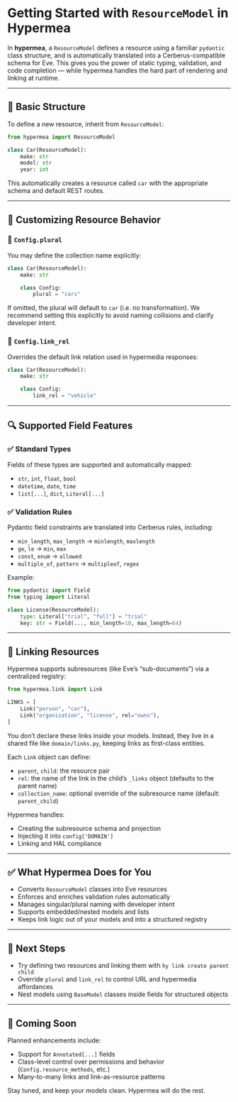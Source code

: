 # Getting Started with `ResourceModel` in Hypermea

In **hypermea**, a `ResourceModel` defines a resource using a familiar `pydantic` class structure, and is automatically translated into a Cerberus-compatible schema for Eve. This gives you the power of static typing, validation, and code completion — while hypermea handles the hard part of rendering and linking at runtime.

---

## 🧱 Basic Structure

To define a new resource, inherit from `ResourceModel`:

```python
from hypermea import ResourceModel

class Car(ResourceModel):
    make: str
    model: str
    year: int
```

This automatically creates a resource called `car` with the appropriate schema and default REST routes.

---

## 🔁 Customizing Resource Behavior

### 🔹 `Config.plural`

You may define the collection name explicitly:

```python
class Car(ResourceModel):
    make: str

    class Config:
        plural = "cars"
```

If omitted, the plural will default to `car` (i.e. no transformation). We recommend setting this explicitly to avoid naming collisions and clarify developer intent.

### 🔹 `Config.link_rel`

Overrides the default link relation used in hypermedia responses:

```python
class Car(ResourceModel):
    make: str

    class Config:
        link_rel = "vehicle"
```

---

## 🔍 Supported Field Features

### ✅ Standard Types

Fields of these types are supported and automatically mapped:

- `str`, `int`, `float`, `bool`
- `datetime`, `date`, `time`
- `list[...]`, `dict`, `Literal[...]`

### ✅ Validation Rules

Pydantic field constraints are translated into Cerberus rules, including:

- `min_length`, `max_length` → `minlength`, `maxlength`
- `ge`, `le` → `min`, `max`
- `const`, `enum` → `allowed`
- `multiple_of`, `pattern` → `multipleof`, `regex`

Example:

```python
from pydantic import Field
from typing import Literal

class License(ResourceModel):
    type: Literal["trial", "full"] = "trial"
    key: str = Field(..., min_length=10, max_length=64)
```

---

## 🔗 Linking Resources

Hypermea supports subresources (like Eve’s “sub-documents”) via a centralized registry:

```python
from hypermea.link import Link

LINKS = [
    Link("person", "car"),
    Link("organization", "license", rel="owns"),
]
```

You don’t declare these links inside your models. Instead, they live in a shared file like `domain/links.py`, keeping links as first-class entities.

Each `Link` object can define:

- `parent`, `child`: the resource pair
- `rel`: the name of the link in the child’s `_links` object (defaults to the parent name)
- `collection_name`: optional override of the subresource name (default: `parent_child`)

Hypermea handles:
- Creating the subresource schema and projection
- Injecting it into `config['DOMAIN']`
- Linking and HAL compliance

---

## ✅ What Hypermea Does for You

- Converts `ResourceModel` classes into Eve resources
- Enforces and enriches validation rules automatically
- Manages singular/plural naming with developer intent
- Supports embedded/nested models and lists
- Keeps link logic out of your models and into a structured registry

---

## 🧪 Next Steps

- Try defining two resources and linking them with `hy link create parent child`
- Override `plural` and `link_rel` to control URL and hypermedia affordances
- Nest models using `BaseModel` classes inside fields for structured objects

---

## 🧠 Coming Soon

Planned enhancements include:
- Support for `Annotated[...]` fields
- Class-level control over permissions and behavior (`Config.resource_methods`, etc.)
- Many-to-many links and link-as-resource patterns

Stay tuned, and keep your models clean. Hypermea will do the rest.
